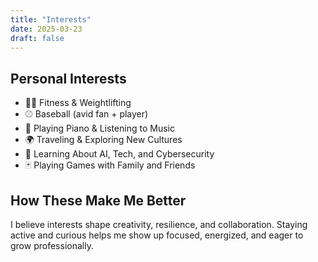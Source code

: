 ```yaml
---
title: "Interests"
date: 2025-03-23
draft: false
---
```


## Personal Interests

- 🏋️‍♂️ Fitness & Weightlifting
- ⚾ Baseball (avid fan + player)
- 🎹 Playing Piano & Listening to Music
- 🌍 Traveling & Exploring New Cultures
- 🧠 Learning About AI, Tech, and Cybersecurity
- 🃏 Playing Games with Family and Friends

## How These Make Me Better

I believe interests shape creativity, resilience, and collaboration. Staying active and 
curious helps me show up focused, energized, and eager to grow professionally.

